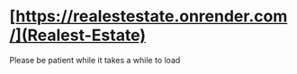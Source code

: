# [https://realestestate.onrender.com/](Realest-Estate)
Please be patient while it takes a while to load
